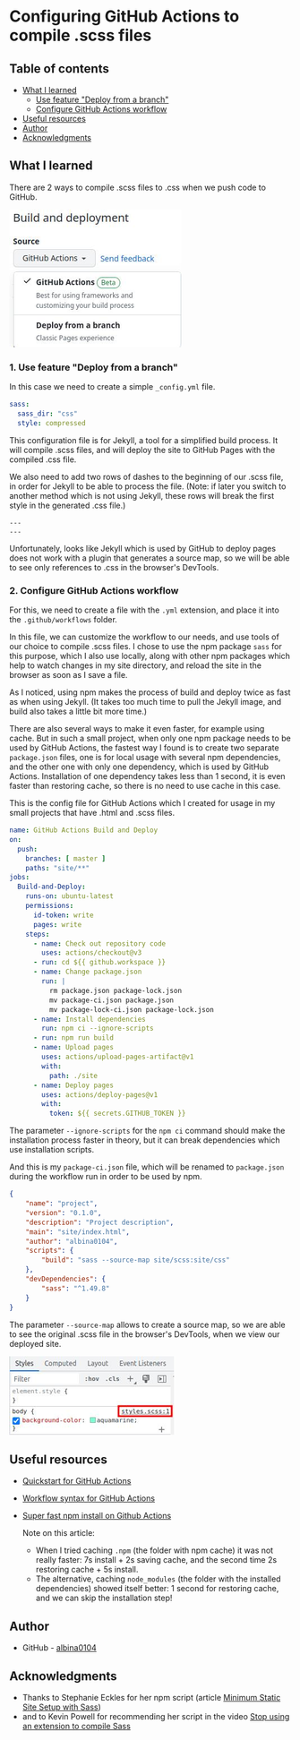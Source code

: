 # Configuring GitHub Actions to compile .scss files

## Table of contents

- [What I learned](#what-i-learned)
  - [Use feature "Deploy from a branch"](#1-use-feature-deploy-from-a-branch)
  - [Configure GitHub Actions workflow](#2-configure-github-actions-workflow)
- [Useful resources](#useful-resources)
- [Author](#author)
- [Acknowledgments](#acknowledgments)

## What I learned

There are 2 ways to compile .scss files to .css when we push code to GitHub.

![](./screenshots/1.jpg)

### 1. Use feature "Deploy from a branch"

In this case we need to create a simple `_config.yml` file.

```yml
sass:
  sass_dir: "css"
  style: compressed
```

This configuration file is for Jekyll, a tool for a simplified build process. It will compile .scss files, and will deploy the site to GitHub Pages with the compiled .css file.

We also need to add two rows of dashes to the beginning of our .scss file, in order for Jekyll to be able to process the file. (Note: if later you switch to another method which is not using Jekyll, these rows will break the first style in the generated .css file.)

```
---
---

```

Unfortunately, looks like Jekyll which is used by GitHub to deploy pages does not work with a plugin that generates a source map, so we will be able to see only references to .css in the browser's DevTools.

### 2. Configure GitHub Actions workflow

For this, we need to create a file with the `.yml` extension, and place it into the `.github/workflows` folder.

In this file, we can customize the workflow to our needs, and use tools of our choice to compile .scss files. I chose to use the npm package `sass` for this purpose, which I also use locally, along with other npm packages which help to watch changes in my site directory, and reload the site in the browser as soon as I save a file.

As I noticed, using npm makes the process of build and deploy twice as fast as when using Jekyll. (It takes too much time to pull the Jekyll image, and build also takes a little bit more time.)

There are also several ways to make it even faster, for example using cache. But in such a small project, when only one npm package needs to be used by GitHub Actions, the fastest way I found is to create two separate `package.json` files, one is for local usage with several npm dependencies, and the other one with only one dependency, which is used by GitHub Actions. Installation of one dependency takes less than 1 second, it is even faster than restoring cache, so there is no need to use cache in this case.

This is the config file for GitHub Actions which I created for usage in my small projects that have .html and .scss files.

```yml
name: GitHub Actions Build and Deploy
on: 
  push:
    branches: [ master ]
    paths: "site/**"
jobs:
  Build-and-Deploy:
    runs-on: ubuntu-latest
    permissions:
      id-token: write
      pages: write
    steps:
      - name: Check out repository code
        uses: actions/checkout@v3
      - run: cd ${{ github.workspace }}
      - name: Change package.json
        run: |
          rm package.json package-lock.json
          mv package-ci.json package.json
          mv package-lock-ci.json package-lock.json
      - name: Install dependencies
        run: npm ci --ignore-scripts
      - run: npm run build
      - name: Upload pages
        uses: actions/upload-pages-artifact@v1
        with:
          path: ./site
      - name: Deploy pages
        uses: actions/deploy-pages@v1
        with:
          token: ${{ secrets.GITHUB_TOKEN }}
```

The parameter `--ignore-scripts` for the `npm ci` command should make the installation process faster in theory, but it can break dependencies which use installation scripts.

And this is my `package-ci.json` file, which will be renamed to `package.json` during the workflow run in order to be used by npm.

```json
{
    "name": "project",
    "version": "0.1.0",
    "description": "Project description",
    "main": "site/index.html",
    "author": "albina0104",
    "scripts": {
        "build": "sass --source-map site/scss:site/css"
    },
    "devDependencies": {
        "sass": "^1.49.8"
    }
}
```

The parameter `--source-map` allows to create a source map, so we are able to see the original .scss file in the browser's DevTools, when we view our deployed site.

![](./screenshots/2.jpg)

## Useful resources

- [Quickstart for GitHub Actions](https://docs.github.com/en/actions/quickstart)
- [Workflow syntax for GitHub Actions](https://docs.github.com/en/actions/using-workflows/workflow-syntax-for-github-actions)
- [Super fast npm install on Github Actions](https://www.voorhoede.nl/en/blog/super-fast-npm-install-on-github-actions/)
    
    Note on this article:
    - When I tried caching `.npm` (the folder with npm cache) it was not really faster: 7s install + 2s saving cache, and the second time 2s restoring cache + 5s install.
    - The alternative, caching `node_modules` (the folder with the installed dependencies) showed itself better: 1 second for restoring cache, and we can skip the installation step!

## Author

- GitHub - [albina0104](https://github.com/albina0104)

## Acknowledgments

- Thanks to Stephanie Eckles for her npm script (article [Minimum Static Site Setup with Sass](https://thinkdobecreate.com/articles/minimum-static-site-sass-setup/))
- and to Kevin Powell for recommending her script in the video [Stop using an extension to compile Sass](https://youtu.be/o4cECvhrBo8)